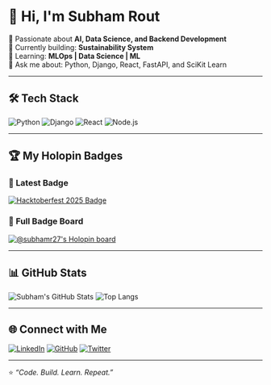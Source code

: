 # 👋 Hi, I'm Subham Rout  

🚀 Passionate about **AI, Data Science, and Backend Development**  
🎯 Currently building: **Sustainability System**  
🌱 Learning: **MLOps | Data Science | ML**  
💬 Ask me about: Python, Django, React, FastAPI, and SciKit Learn  

---

## 🛠️ Tech Stack
![Python](https://img.shields.io/badge/Python-3776AB?style=for-the-badge&logo=python&logoColor=white)
![Django](https://img.shields.io/badge/Django-092E20?style=for-the-badge&logo=django&logoColor=white)
![React](https://img.shields.io/badge/React-20232A?style=for-the-badge&logo=react&logoColor=61DAFB)
![Node.js](https://img.shields.io/badge/Node.js-339933?style=for-the-badge&logo=nodedotjs&logoColor=white)

---

## 🏆 My Holopin Badges

### 🔸 Latest Badge
[![Hacktoberfest 2025 Badge](https://assets.holopin.io/hf2025/hacktoberfest-2025-level-0.svg)](https://www.holopin.io/hacktoberfest2025/userbadge/cmgf94873005ih104qpv1fww5)

### 🔸 Full Badge Board
[![@subhamr27's Holopin board](https://holopin.me/subhamr27)](https://holopin.io/@subhamr27)

---

## 📊 GitHub Stats
![Subham's GitHub Stats](https://github-readme-stats.vercel.app/api?username=subhamr27&show_icons=true&theme=tokyonight)
![Top Langs](https://github-readme-stats.vercel.app/api/top-langs/?username=subhamr27&layout=compact&theme=tokyonight)

---

## 🌐 Connect with Me
[![LinkedIn](https://img.shields.io/badge/LinkedIn-0A66C2?style=for-the-badge&logo=linkedin&logoColor=white)](https://www.linkedin.com/in/subhamr27/)
[![GitHub](https://img.shields.io/badge/GitHub-181717?style=for-the-badge&logo=github&logoColor=white)](https://github.com/subhamr27)
[![Twitter](https://img.shields.io/badge/Twitter-1DA1F2?style=for-the-badge&logo=x&logoColor=white)](https://twitter.com/subhamr27)

---

⭐ *“Code. Build. Learn. Repeat.”*
